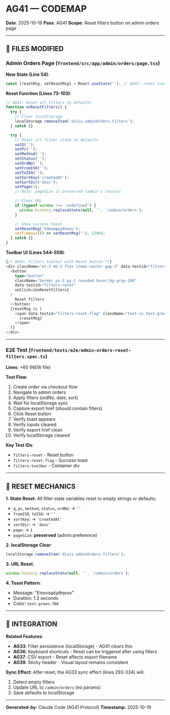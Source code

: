 # AG41 — CODEMAP

**Date**: 2025-10-19
**Pass**: AG41
**Scope**: Reset filters button on admin orders page

---

## 📂 FILES MODIFIED

### Admin Orders Page (`frontend/src/app/admin/orders/page.tsx`)

**New State (Line 54)**:
```typescript
const [resetMsg, setResetMsg] = React.useState(''); // AG41: reset toast flag
```

**Reset Function (Lines 73-103)**:
```typescript
// AG41: Reset all filters to defaults
function onResetFilters() {
  try {
    // Clear localStorage
    localStorage.removeItem('dixis.adminOrders.filters');
  } catch {}

  try {
    // Reset all filter state to defaults
    setQ('');
    setPc('');
    setMethod('');
    setStatus('');
    setOrdNo('');
    setFromISO('');
    setToISO('');
    setSortKey('createdAt');
    setSortDir('desc');
    setPage(1);
    // Note: pageSize is preserved (admin's choice)

    // Clear URL
    if (typeof window !== 'undefined') {
      window.history.replaceState(null, '', '/admin/orders');
    }

    // Show success toast
    setResetMsg('Επαναφέρθηκαν');
    setTimeout(() => setResetMsg(''), 1200);
  } catch {}
}
```

**Toolbar UI (Lines 544-559)**:
```typescript
{/* AG41: Filters toolbar with Reset button */}
<div className="mt-3 mb-2 flex items-center gap-3" data-testid="filters-toolbar">
  <button
    type="button"
    className="border px-3 py-2 rounded hover:bg-gray-100"
    data-testid="filters-reset"
    onClick={onResetFilters}
  >
    Reset filters
  </button>
  {resetMsg && (
    <span data-testid="filters-reset-flag" className="text-xs text-green-700">
      {resetMsg}
    </span>
  )}
</div>
```

---

### E2E Test (`frontend/tests/e2e/admin-orders-reset-filters.spec.ts`)

**Lines**: +60 (NEW file)

**Test Flow**:
1. Create order via checkout flow
2. Navigate to admin orders
3. Apply filters (ordNo, date, sort)
4. Wait for localStorage sync
5. Capture export href (should contain filters)
6. Click Reset button
7. Verify toast appears
8. Verify inputs cleared
9. Verify export href clean
10. Verify localStorage cleared

**Key Test IDs**:
- `filters-reset` - Reset button
- `filters-reset-flag` - Success toast
- `filters-toolbar` - Container div

---

## 🎨 RESET MECHANICS

**1. State Reset**:
All filter state variables reset to empty strings or defaults:
- `q`, `pc`, `method`, `status`, `ordNo`: → `''`
- `fromISO`, `toISO`: → `''`
- `sortKey`: → `'createdAt'`
- `sortDir`: → `'desc'`
- `page`: → `1`
- `pageSize`: **preserved** (admin preference)

**2. localStorage Clear**:
```typescript
localStorage.removeItem('dixis.adminOrders.filters');
```

**3. URL Reset**:
```typescript
window.history.replaceState(null, '', '/admin/orders');
```

**4. Toast Pattern**:
- Message: "Επαναφέρθηκαν"
- Duration: 1.2 seconds
- Color: `text-green-700`

---

## 🔗 INTEGRATION

**Related Features**:
- **AG33**: Filter persistence (localStorage) - AG41 clears this
- **AG36**: Keyboard shortcuts - Reset can be triggered after using filters
- **AG37**: CSV export - Reset affects export filename
- **AG39**: Sticky header - Visual layout remains consistent

**Sync Effect**:
After reset, the AG33 sync effect (lines 293-334) will:
1. Detect empty filters
2. Update URL to `/admin/orders` (no params)
3. Save defaults to localStorage

---

**Generated-by**: Claude Code (AG41 Protocol)
**Timestamp**: 2025-10-19
